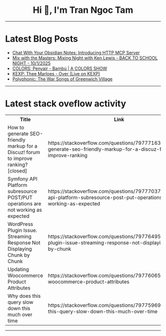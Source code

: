 <h1 align="center">Hi 👋, I'm Tran Ngoc Tam</h1>

---

# Latest Blog Posts 
<!-- BLOG-POST-LIST:START -->
- [Chat With Your Obsidian Notes: Introducing HTTP MCP Server](https://dev.to/matsch1/chat-with-your-obsidian-notes-introducing-http-mcp-server-4paj)
- [Mix with the Masters: Mixing Night with Ken Lewis - BACK TO SCHOOL NIGHT - 10/1/2025](https://dev.to/music_youtube/mix-with-the-masters-mixing-night-with-ken-lewis-back-to-school-night-1012025-11kn)
- [COLORS: Penyair - Bambú | A COLORS SHOW](https://dev.to/music_youtube/colors-penyair-bambu-a-colors-show-3e5l)
- [KEXP: Thee Marloes - Over &lpar;Live on KEXP&rpar;](https://dev.to/music_youtube/kexp-thee-marloes-over-live-on-kexp-p77)
- [Polyphonic: The War Songs of Greenwich Village](https://dev.to/music_youtube/polyphonic-the-war-songs-of-greenwich-village-4h4j)
<!-- BLOG-POST-LIST:END -->

---

# Latest stack oveflow activity
<table>
  <tr><th>Title</th><th>Link</th></tr>
  <!-- STACKOVERFLOW:START --><tr><td>How to generate SEO-friendly markup for a Discuz! forum to improve ranking? [closed]</td><td>https://stackoverflow.com/questions/79777163/how-to-generate-seo-friendly-markup-for-a-discuz-forum-to-improve-ranking</td></tr><tr><td>Symfony API Platform subresource POST/PUT operations are not working as expected</td><td>https://stackoverflow.com/questions/79777037/symfony-api-platform-subresource-post-put-operations-are-not-working-as-expected</td></tr><tr><td>WordPress Plugin Issue. Streaming Response Not Displaying Chunk by Chunk</td><td>https://stackoverflow.com/questions/79776495/wordpress-plugin-issue-streaming-response-not-displaying-chunk-by-chunk</td></tr><tr><td>Updating Woocommerce Product Attributes</td><td>https://stackoverflow.com/questions/79776065/updating-woocommerce-product-attributes</td></tr><tr><td>Why does this query slow down this much over time</td><td>https://stackoverflow.com/questions/79775969/why-does-this-query-slow-down-this-much-over-time</td></tr><!-- STACKOVERFLOW:END -->
</table>

---


